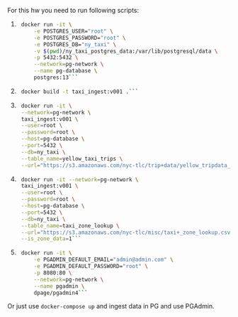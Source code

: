 For this hw you need to run following scripts:

1. ```bash
    docker run -it \
        -e POSTGRES_USER="root" \
        -e POSTGRES_PASSWORD="root" \
        -e POSTGRES_DB="ny_taxi" \
        -v $(pwd)/ny_taxi_postgres_data:/var/lib/postgresql/data \
        -p 5432:5432 \
        --network=pg-network \
        --name pg-database \
        postgres:13```
2. ```bash
    docker build -t taxi_ingest:v001 .```
3. ```bash
    docker run -it \
    --network=pg-network \
    taxi_ingest:v001 \
    --user=root \
    --password=root \
    --host=pg-database \
    --port=5432 \
    --db=ny_taxi \
    --table_name=yellow_taxi_trips \
    --url="https://s3.amazonaws.com/nyc-tlc/trip+data/yellow_tripdata_2021-01.csv"```
4. ```bash
    docker run -it --network=pg-network \
    taxi_ingest:v001 \
    --user=root \
    --password=root \
    --host=pg-database \
    --port=5432 \
    --db=ny_taxi \
    --table_name=taxi_zone_lookup \
    --url="https://s3.amazonaws.com/nyc-tlc/misc/taxi+_zone_lookup.csv" \
    --is_zone_data=1```
4. ```bash
    docker run -it \
        -e PGADMIN_DEFAULT_EMAIL="admin@admin.com" \
        -e PGADMIN_DEFAULT_PASSWORD="root" \
        -p 8080:80 \
        --network=pg-network \
        --name pgadmin \
        dpage/pgadmin4```

Or just use `docker-compose up` and ingest data in PG and use PGAdmin.
